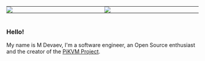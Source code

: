 <table align="center" style="display: inline-table">
	<tr>
		<td valign="top" style="border: none; padding: 0px 5px 0px 0px;">
			<!--<img src="/api?username=mdevaev&include_all_commits=true&count_private=true&show_icons=true&theme=synthwave&hide_border=true"/>-->
			<img src="https://github-readme-stats-git-masterorgs-github-readme-stats-team.vercel.app/api?username=mdevaev&include_all_commits=true&count_private=true&show_icons=true&theme=synthwave&hide_border=true&include_orgs=true"/>
		</td>
		<td valign="top" style="border: none; padding: 0px 0px 0px 5px;">
			<img src="https://github-readme-streak-stats.herokuapp.com/?user=mdevaev&theme=synthwave&hide_border=true"/>
		</td>
	</tr>
</table>

### Hello!

My name is M Devaev, I'm a software engineer, an Open Source enthusiast and the creator of the [PiKVM Project](https://github.com/pikvm).
